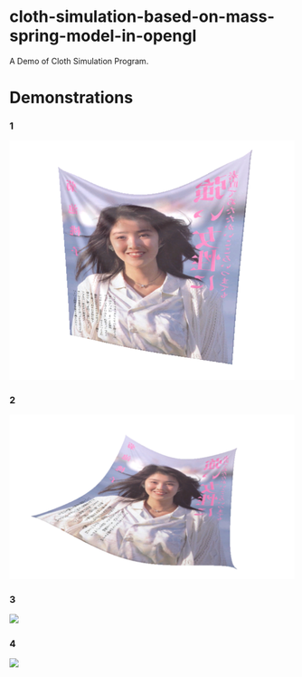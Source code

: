 # cloth-simulation-based-on-mass-spring-model-in-opengl
A Demo of Cloth Simulation Program.
<h1>Demonstrations</h1>
<h3>1</h3>
<img src="Images/images_1.png" />
<h3>2</h3>
<img src="Images/images_2.png" />
<h3>3</h3>
<img src="Images/images_3.gif" />
<h3>4</h3>
<img src="Images/images_4.gif" />

